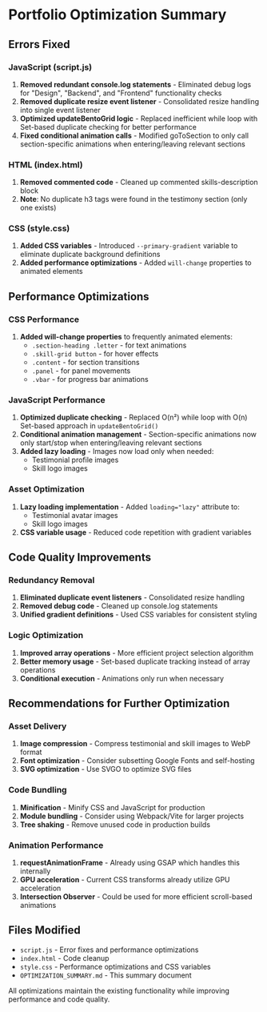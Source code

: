 # Portfolio Optimization Summary

## Errors Fixed

### JavaScript (script.js)
1. **Removed redundant console.log statements** - Eliminated debug logs for "Design", "Backend", and "Frontend" functionality checks
2. **Removed duplicate resize event listener** - Consolidated resize handling into single event listener
3. **Optimized updateBentoGrid logic** - Replaced inefficient while loop with Set-based duplicate checking for better performance
4. **Fixed conditional animation calls** - Modified goToSection to only call section-specific animations when entering/leaving relevant sections

### HTML (index.html)
1. **Removed commented code** - Cleaned up commented skills-description block
2. **Note**: No duplicate h3 tags were found in the testimony section (only one exists)

### CSS (style.css)
1. **Added CSS variables** - Introduced `--primary-gradient` variable to eliminate duplicate background definitions
2. **Added performance optimizations** - Added `will-change` properties to animated elements

## Performance Optimizations

### CSS Performance
1. **Added will-change properties** to frequently animated elements:
   - `.section-heading .letter` - for text animations
   - `.skill-grid button` - for hover effects
   - `.content` - for section transitions
   - `.panel` - for panel movements
   - `.vbar` - for progress bar animations

### JavaScript Performance
1. **Optimized duplicate checking** - Replaced O(n²) while loop with O(n) Set-based approach in `updateBentoGrid()`
2. **Conditional animation management** - Section-specific animations now only start/stop when entering/leaving relevant sections
3. **Added lazy loading** - Images now load only when needed:
   - Testimonial profile images
   - Skill logo images

### Asset Optimization
1. **Lazy loading implementation** - Added `loading="lazy"` attribute to:
   - Testimonial avatar images
   - Skill logo images
2. **CSS variable usage** - Reduced code repetition with gradient variables

## Code Quality Improvements

### Redundancy Removal
1. **Eliminated duplicate event listeners** - Consolidated resize handling
2. **Removed debug code** - Cleaned up console.log statements
3. **Unified gradient definitions** - Used CSS variables for consistent styling

### Logic Optimization
1. **Improved array operations** - More efficient project selection algorithm
2. **Better memory usage** - Set-based duplicate tracking instead of array operations
3. **Conditional execution** - Animations only run when necessary

## Recommendations for Further Optimization

### Asset Delivery
1. **Image compression** - Compress testimonial and skill images to WebP format
2. **Font optimization** - Consider subsetting Google Fonts and self-hosting
3. **SVG optimization** - Use SVGO to optimize SVG files

### Code Bundling
1. **Minification** - Minify CSS and JavaScript for production
2. **Module bundling** - Consider using Webpack/Vite for larger projects
3. **Tree shaking** - Remove unused code in production builds

### Animation Performance
1. **requestAnimationFrame** - Already using GSAP which handles this internally
2. **GPU acceleration** - Current CSS transforms already utilize GPU acceleration
3. **Intersection Observer** - Could be used for more efficient scroll-based animations

## Files Modified
- `script.js` - Error fixes and performance optimizations
- `index.html` - Code cleanup
- `style.css` - Performance optimizations and CSS variables
- `OPTIMIZATION_SUMMARY.md` - This summary document

All optimizations maintain the existing functionality while improving performance and code quality.